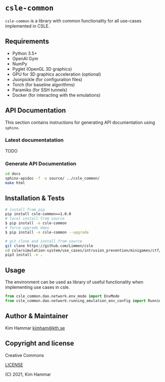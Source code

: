 # `csle-common`

`csle-common` is a library with common functionality for all use-cases implemented in
CSLE. 

## Requirements

- Python 3.5+
- OpenAI Gym
- NumPy
- Pyglet (OpenGL 3D graphics)
- GPU for 3D graphics acceleration (optional)
- Jsonpickle (for configuration files)
- Torch (for baseline algorithms)
- Paramiko (for SSH tunnels)
- Docker (for interacting with the emulations)

## API Documentation 

This section contains instructions for generating API documentation using `sphinx`.

### Latest documentatation

TODO

### Generate API Documentation

```bash
cd docs
sphinx-apidoc -f -o source/ ../csle_common/
make html
```

## Installation & Tests

```bash
# install from pip
pip install csle-common==1.0.0
# local install from source
$ pip install -e csle-common
# force upgrade deps
$ pip install -e csle-common --upgrade

# git clone and install from source
git clone https://github.com/Limmen/csle
cd csle/simulation-system/use_cases/intrusion_prevention/minigames/ctf/gym-csle-ctf
pip3 install -e .
```

## Usage
The environment can be used as library of useful functionality when implementing 
use cases in csle.

```python
from csle_common.dao.network.env_mode import EnvMode
from csle_common.dao.network.running_emulation_env_config import RunningEmulationEnvConfig
```

## Author & Maintainer

Kim Hammar <kimham@kth.se>

## Copyright and license

Creative Commons

[LICENSE](../../LICENSE.md)

(C) 2021, Kim Hammar
